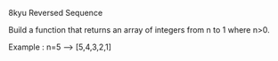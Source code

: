 8kyu Reversed Sequence


Build a function that returns an array of integers from n to 1 where n>0.

Example : n=5 --> [5,4,3,2,1]
